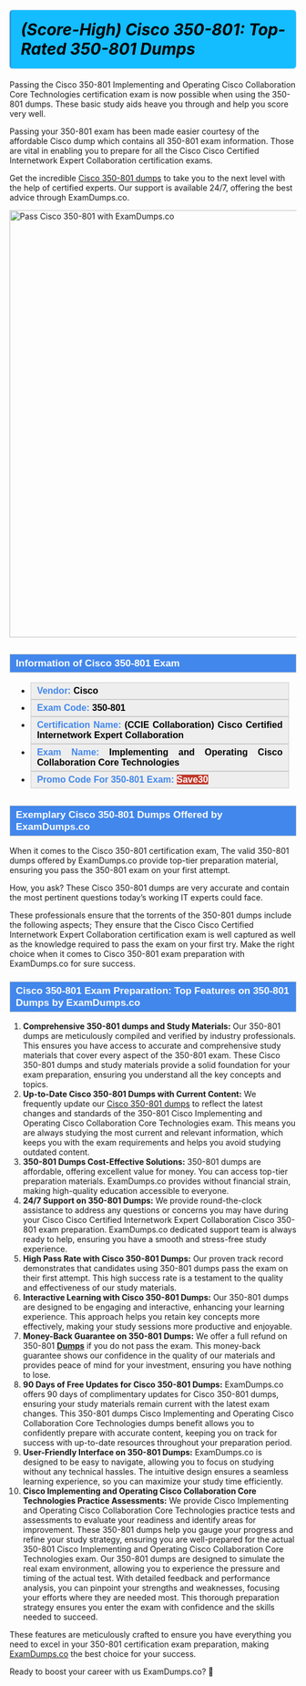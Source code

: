 #     	      <h1><strong><span style="display: block; color: #000000; background: #14BDFF; border: 0.5px solid #AED6F1; border-left: 3px solid #3498DB; padding: .6em; border-radius: 6px;">             <em>(Score-High) Cisco 350-801: Top-Rated 350-801 Dumps</em>             </span></strong></h1>            <p>Passing the Cisco 350-801 Implementing and Operating Cisco Collaboration Core Technologies certification exam is now possible when using the 350-801 dumps. These basic study aids heave you through and help you score very well. </p>            <p>Passing your 350-801 exam has been made easier courtesy of the affordable Cisco dump which contains all 350-801 exam information. Those are vital in enabling you to prepare for all the Cisco Cisco Certified Internetwork Expert Collaboration certification exams.</p>            <p>Get the incredible <a href="https://www.examdumps.co/350-801-exam-dumps.html">Cisco 350-801 dumps</a> to take you to the next level with the help of certified experts. Our support is available 24/7, offering the best advice through ExamDumps.co.</p>            <p><a href="https://www.examdumps.co/"><img src="https://www.examdumps.co//images/banners/big-sale-20-percent-discount-offer-examdumps.jpg" class="postImage" alt="Pass Cisco 350-801 with ExamDumps.co" width="750"></a></p>                        <h2 style="background: #4287ec; border: 1px solid #cccccc; padding: 5px 10px;">                <span style="color: #ffffff;"><span style="font-size: 11pt;">                    <span style="line-height: normal;">                        <span style="font-family: Calibri,sans-serif;">                            <strong>                                <span style="font-size: 13.0pt;">Information of Cisco 350-801 Exam</span>                            </strong>                        </span>                    </span></span>                </span>            </h2>                        <ul>                <li style="margin: 0cm 10pt;">                <div style="background: #eee; border: 1px solid #cccccc; padding: 5px 10px; text-align: justify;"><span style="font-size: 11pt;"><span style="line-height: normal;"><span style="tab-stops: list 36.0pt;"><span style="font-family: Calibri,sans-serif;"><strong><span style="font-size: 12.0pt;">                    <span style="color: #4287ec;">Vendor:</span> <span style="color: #000;">Cisco</span>                    </span></strong></span></span></span></span></div>                </li>                <li style="margin: 0cm 10pt;">                <div style="background: #eee; border: 1px solid #cccccc; padding: 5px 10px; text-align: justify;"><span style="font-size: 11pt;"><span style="line-height: normal;"><span style="tab-stops: list 36.0pt;"><span style="font-family: Calibri,sans-serif;"><strong><span style="font-size: 12.0pt;">                    <span style="color: #4287ec;">Exam Code:</span> <span style="color: #000;">350-801</span>                    </span></strong></span></span></span></span></div>                </li>                <li style="margin: 0cm 10pt;">                <div style="background: #eee; border: 1px solid #cccccc; padding: 5px 10px; text-align: justify;"><span style="font-size: 11pt;"><span style="line-height: normal;"><span style="tab-stops: list 36.0pt;"><span style="font-family: Calibri,sans-serif;"><strong><span style="font-size: 12.0pt;">                    <span style="color: #4287ec;">Certification Name:</span> <span style="color: #000;">(CCIE Collaboration) Cisco Certified Internetwork Expert Collaboration</span>                    </span></strong></span></span></span></span></div>                </li>                <li style="margin: 0cm 10pt;">                <div style="background: #eee; border: 1px solid #cccccc; padding: 5px 10px; text-align: justify;"><span style="font-size: 11pt;"><span style="line-height: normal;"><span style="tab-stops: list 36.0pt;"><span style="font-family: Calibri,sans-serif;"><strong><span style="font-size: 12.0pt;">                    <span style="color: #4287ec;">Exam Name:</span> <span style="color: #000;">Implementing and Operating Cisco Collaboration Core Technologies</span>                    </span></strong></span></span></span></span></div>                </li>                <li style="margin: 0cm 10pt;">                <div style="background: #eee; border: 1px solid #cccccc; padding: 5px 10px;"><span style="font-size: 11pt;"><span style="line-height: normal;"><span style="tab-stops: list 36.0pt;"><span style="font-family: Calibri,sans-serif;"><strong><span style="font-size: 12.0pt;">                    <span style="color: #4287ec;">Promo Code For 350-801 Exam: </span><span style="color: #fff;"><span style="background-color: #c0392b;">Save30</span>                    </span></span></strong></span></span></span></span></div>                </li>            </ul>                        <h2 style="background: #4287ec; border: 1px solid #cccccc; padding: 5px 10px;">                <span style="color: #ffffff;"><span style="font-size: 11pt;">                    <span style="line-height: normal;">                        <span style="font-family: Calibri,sans-serif;">                            <strong>                                <span style="font-size: 13.0pt;">Exemplary Cisco 350-801 Dumps Offered by ExamDumps.co</span>                            </strong>                        </span>                    </span></span>                </span>            </h2>                        <p>When it comes to the Cisco 350-801 certification exam, The valid 350-801 dumps offered by ExamDumps.co provide top-tier preparation material, ensuring you pass the 350-801 exam on your first attempt. </p>            <p>How, you ask? These Cisco 350-801 dumps are very accurate and contain the most pertinent questions today’s working IT experts could face. </p>            <p>These professionals ensure that the torrents of the 350-801 dumps include the following aspects; They ensure that the Cisco Cisco Certified Internetwork Expert Collaboration certification exam is well captured as well as the knowledge required to pass the exam on your first try. Make the right choice when it comes to Cisco 350-801 exam preparation with ExamDumps.co for sure success.</p>                        <h3 style="background: #4287ec; border: 1px solid #cccccc; padding: 5px 10px;">                <span style="color: #ffffff;"><span style="font-size: 11pt;">                    <span style="line-height: normal;">                        <span style="font-family: Calibri,sans-serif;">                            <strong>                                <span style="font-size: 13.0pt;">Cisco 350-801 Exam Preparation: Top Features on 350-801 Dumps by ExamDumps.co</span>                            </strong>                        </span>                    </span></span>                </span>            </h3>            <ol>                <li><strong>Comprehensive 350-801 dumps and Study Materials:</strong> Our 350-801 dumps are meticulously compiled and verified by industry professionals. This ensures you have access to accurate and comprehensive study materials that cover every aspect of the 350-801 exam. These Cisco 350-801 dumps and study materials provide a solid foundation for your exam preparation, ensuring you understand all the key concepts and topics.</li>                <li><strong>Up-to-Date Cisco 350-801 Dumps with Current Content:</strong> We frequently update our <a href="https://www.examdumps.co/cisco-exam-dumps.html">Cisco 350-801 dumps</a> to reflect the latest changes and standards of the 350-801 Cisco Implementing and Operating Cisco Collaboration Core Technologies exam. This means you are always studying the most current and relevant information, which keeps you with the exam requirements and helps you avoid studying outdated content.</li>                <li><strong>350-801 Dumps Cost-Effective Solutions:</strong> 350-801 dumps are affordable, offering excellent value for money. You can access top-tier preparation materials. ExamDumps.co provides without financial strain, making high-quality education accessible to everyone.</li>                <li><strong>24/7 Support on 350-801 Dumps:</strong> We provide round-the-clock assistance to address any questions or concerns you may have during your Cisco Cisco Certified Internetwork Expert Collaboration Cisco 350-801 exam preparation. ExamDumps.co dedicated support team is always ready to help, ensuring you have a smooth and stress-free study experience.</li>                <li><strong>High Pass Rate with Cisco 350-801 Dumps:</strong> Our proven track record demonstrates that candidates using 350-801 dumps pass the exam on their first attempt. This high success rate is a testament to the quality and effectiveness of our study materials.</li>                <li><strong>Interactive Learning with Cisco 350-801 Dumps:</strong> Our 350-801 dumps are designed to be engaging and interactive, enhancing your learning experience. This approach helps you retain key concepts more effectively, making your study sessions more productive and enjoyable.</li>                <li><strong>Money-Back Guarantee on 350-801 Dumps:</strong> We offer a full refund on 350-801 <a href="https://github.com/ITcertificationdumps/Oracle-1Z0-819-Exam-Dumps-Salary-How-Much-Can-You-Earn-"><b>Dumps</b></a> if you do not pass the exam. This money-back guarantee shows our confidence in the quality of our materials and provides peace of mind for your investment, ensuring you have nothing to lose.</li>                <li><strong>90 Days of Free Updates for Cisco 350-801 Dumps:</strong> ExamDumps.co offers 90 days of complimentary updates for Cisco 350-801 dumps, ensuring your study materials remain current with the latest exam changes. This 350-801 dumps Cisco Implementing and Operating Cisco Collaboration Core Technologies dumps benefit allows you to confidently prepare with accurate content, keeping you on track for success with up-to-date resources throughout your preparation period.</li>                <li><strong>User-Friendly Interface on 350-801 Dumps:</strong> ExamDumps.co is designed to be easy to navigate, allowing you to focus on studying without any technical hassles. The intuitive design ensures a seamless learning experience, so you can maximize your study time efficiently.</li>                <li><strong>Cisco Implementing and Operating Cisco Collaboration Core Technologies Practice Assessments:</strong> We provide Cisco Implementing and Operating Cisco Collaboration Core Technologies practice tests and assessments to evaluate your readiness and identify areas for improvement. These 350-801 dumps help you gauge your progress and refine your study strategy, ensuring you are well-prepared for the actual 350-801 Cisco Implementing and Operating Cisco Collaboration Core Technologies exam. Our 350-801 dumps are designed to simulate the real exam environment, allowing you to experience the pressure and timing of the actual test. With detailed feedback and performance analysis, you can pinpoint your strengths and weaknesses, focusing your efforts where they are needed most. This thorough preparation strategy ensures you enter the exam with confidence and the skills needed to succeed.</li>            </ol>                        <p>These features are meticulously crafted to ensure you have everything you need to excel in your 350-801 certification exam preparation, making <a href="https://www.examdumps.co/">ExamDumps.co</a> the best choice for your success.</p>            <p>Ready to boost your career with us ExamDumps.co? 🚀</p>        
